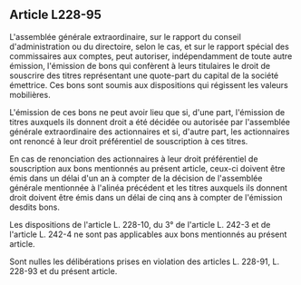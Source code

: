 Article L228-95
----
L'assemblée générale extraordinaire, sur le rapport du conseil d'administration
ou du directoire, selon le cas, et sur le rapport spécial des commissaires aux
comptes, peut autoriser, indépendamment de toute autre émission, l'émission de
bons qui confèrent à leurs titulaires le droit de souscrire des titres
représentant une quote-part du capital de la société émettrice. Ces bons sont
soumis aux dispositions qui régissent les valeurs mobilières.

L'émission de ces bons ne peut avoir lieu que si, d'une part, l'émission de
titres auxquels ils donnent droit a été décidée ou autorisée par l'assemblée
générale extraordinaire des actionnaires et si, d'autre part, les actionnaires
ont renoncé à leur droit préférentiel de souscription à ces titres.

En cas de renonciation des actionnaires à leur droit préférentiel de
souscription aux bons mentionnés au présent article, ceux-ci doivent être émis
dans un délai d'un an à compter de la décision de l'assemblée générale
mentionnée à l'alinéa précédent et les titres auxquels ils donnent droit doivent
être émis dans un délai de cinq ans à compter de l'émission desdits bons.

Les dispositions de l'article L. 228-10, du 3° de l'article L. 242-3 et de
l'article L. 242-4 ne sont pas applicables aux bons mentionnés au présent
article.

Sont nulles les délibérations prises en violation des articles L. 228-91, L.
228-93 et du présent article.
